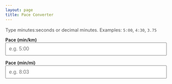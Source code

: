 ```yaml
---
layout: page
title: Pace Converter
---
```


<style>
.converter { max-width: 540px; margin: 1rem 0 2rem; }
.converter label { display:block; font-weight:600; margin-top:0.75rem; }
.converter input { width:100%; padding:0.6rem; font-size:1rem; }
.converter .hint { font-size:0.9rem; opacity:0.75; }
.output { margin-top:0.75rem; font-weight:600; }
</style>

<div class="converter">
  <p class="hint">Type minutes:seconds or decimal minutes. Examples: <code>5:00</code>, <code>4:30</code>, <code>3.75</code></p>

  <label for="perKm">Pace (min/km)</label>
  <input id="perKm" placeholder="e.g. 5:00">

  <label for="perMi">Pace (min/mi)</label>
  <input id="perMi" placeholder="e.g. 8:03">

  <div class="output" id="example"></div>
</div>

<script>
(() => {
  const KM_PER_MI = 1.609344;

  function parsePace(v) {
    v = (v || "").trim();
    if (!v) return null;
    if (v.includes(":")) {
      const [m, sRaw] = v.split(":");
      const mNum = parseInt(m, 10);
      const sNum = parseFloat(String(sRaw).replace(",", "."));
      if (Number.isNaN(mNum) || Number.isNaN(sNum)) return null;
      return mNum * 60 + sNum;
    } else {
      const dec = parseFloat(v.replace(",", "."));
      if (Number.isNaN(dec)) return null;
      return dec * 60;
    }
  }

  function formatPace(totalSeconds) {
    if (totalSeconds == null || !isFinite(totalSeconds)) return "";
    let s = Math.round(totalSeconds);
    const m = Math.floor(s / 60);
    s = s - m * 60;
    return `${m}:${String(s).padStart(2, "0")}`;
  }

  function initConverter() {
    const km = document.querySelector("#perKm");
    const mi = document.querySelector("#perMi");
    const ex = document.querySelector("#example");
    if (!km || !mi || !ex) return;

    let updating = false;

    function syncFromKm() {
      if (updating) return;
      const secKm = parsePace(km.value);
      if (secKm == null) { mi.value = ""; ex.textContent = ""; return; }
      const secMi = secKm * KM_PER_MI;
      updating = true;
      mi.value = formatPace(secMi);
      ex.textContent = `Example: ${km.value} min/km ≈ ${mi.value} min/mi`;
      updating = false;
    }

    function syncFromMi() {
      if (updating) return;
      const secMi = parsePace(mi.value);
      if (secMi == null) { km.value = ""; ex.textContent = ""; return; }
      const secKm = secMi / KM_PER_MI;
      updating = true;
      km.value = formatPace(secKm);
      ex.textContent = `Example: ${km.value} min/km ≈ ${mi.value} min/mi`;
      updating = false;
    }

    km.removeEventListener("input", syncFromKm);
    mi.removeEventListener("input", syncFromMi);
    km.addEventListener("input", syncFromKm);
    mi.addEventListener("input", syncFromMi);

    if (!km.value) {
      km.value = "5:00";
      syncFromKm();
    } else {
      syncFromKm();
    }
  }

  // Run on normal loads…
  document.addEventListener("DOMContentLoaded", initConverter);
  // …and also after PJAX/AJAX navigation.
  ["pjax:complete", "pjax:success", "pjax:end"].forEach(evt =>
    document.addEventListener(evt, initConverter)
  );
})();
</script>
